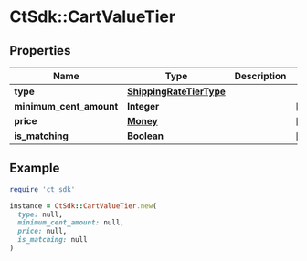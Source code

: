 # CtSdk::CartValueTier

## Properties

| Name | Type | Description | Notes |
| ---- | ---- | ----------- | ----- |
| **type** | [**ShippingRateTierType**](ShippingRateTierType.md) |  |  |
| **minimum_cent_amount** | **Integer** |  | [optional] |
| **price** | [**Money**](Money.md) |  | [optional] |
| **is_matching** | **Boolean** |  | [optional] |

## Example

```ruby
require 'ct_sdk'

instance = CtSdk::CartValueTier.new(
  type: null,
  minimum_cent_amount: null,
  price: null,
  is_matching: null
)
```

